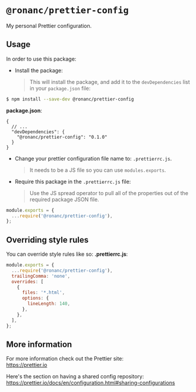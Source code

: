 # `@ronanc/prettier-config`

My personal Prettier configuration.

## Usage

In order to use this package:

- Install the package:
  > This will install the package, and add it to the `devDependencies` list in your `package.json` file:

```sh
$ npm install --save-dev @ronanc/prettier-config
```

**package.json**:

```jsonc
{
  // ...
  "devDependencies": {
    "@ronanc/prettier-config": "0.1.0"
  }
}
```

- Change your prettier configuration file name to: `.prettierrc.js`.
  > It needs to be a JS file so you can use `modules.exports`.
- Require this package in the `.prettierrc.js` file:
  > Use the JS spread operator to pull all of the properties out of the required package JSON file.

```js
module.exports = {
  ...require('@ronanc/prettier-config'),
};
```

## Overriding style rules

You can override style rules like so:
**.prettierrc.js**:

```js
module.exports = {
  ...require('@ronanc/prettier-config'),
  trailingComma: 'none',
  overrides: [
    {
      files: '*.html',
      options: {
        lineLength: 140,
      },
    },
  ],
};
```

## More information

For more information check out the Prettier site:  
https://prettier.io

Here's the section on having a shared config repository:  
https://prettier.io/docs/en/configuration.html#sharing-configurations
